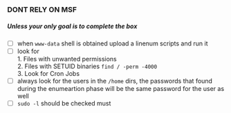 ### DONT RELY ON MSF
##### Unless your only goal is to complete the box

- [ ] when ```www-data``` shell is obtained upload a linenum scripts and run it
- [ ] look for <br />
        1. Files with unwanted permissions <br />
        2. Files with SETUID binaries ```find / -perm -4000``` <br />
        3. Look for Cron Jobs <br />
- [ ] always look for the users in the ```/home``` dirs, the passwords that found during the enumeartion phase will be the same password for the user as well
- [ ] ```sudo -l``` should be checked must
